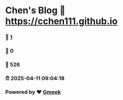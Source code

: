 # Chen's Blog :link: https://cchen111.github.io 
### :page_facing_up: [1](https://cchen111.github.io/tag.html) 
### :speech_balloon: 0 
### :hibiscus: 526 
### :alarm_clock: 2025-04-11 09:04:18 
### Powered by :heart: [Gmeek](https://github.com/Meekdai/Gmeek)
